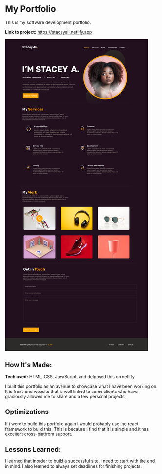 
# My Portfolio

This is my software development portfolio. 

**Link to project:** https://staceyali.netlify.app

![portfolio image](img/portfolio.png)

## How It's Made:

**Tech used:** HTML, CSS, JavaScript, and delpoyed this on netlify

I built this portfolio as an avenue to showcase what I have been working on. It is front-end website that is well linked to some clients who have graciously allowed me to share and a few personal projects,

## Optimizations
If i were to build this portfolio again I would probably use the react framework to build this. This is because I find that it is simple and it has excellent cross-platfrom support. 

## Lessons Learned:

I learned that inorder to build a successful site, I need to start with the end in mind. 
I also learned to always set deadlines for finishing projects.